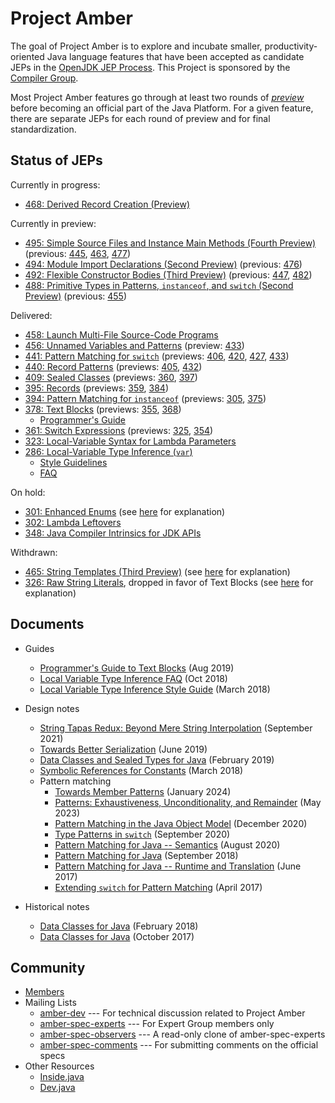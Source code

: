 # Project Amber

The goal of Project Amber is to explore and incubate smaller,
productivity-oriented Java language features that have been accepted
as candidate JEPs in
the [OpenJDK JEP Process](https://openjdk.org/jeps/1). This
Project is sponsored by
the [Compiler Group](https://openjdk.org/groups/compiler).

Most Project Amber features go through at least two rounds
of [_preview_](https://openjdk.org/jeps/12) before becoming an
official part of the Java Platform.  For a given feature, there are separate
JEPs for each round of preview and for final standardization.
<!--
This page links only to the most recent JEP for a feature. Such JEPs may
have links to earlier JEPs for the feature, as appropriate.
-->

## Status of JEPs

Currently in progress:

-   [468: Derived Record Creation (Preview)](https://openjdk.org/jeps/468)

Currently in preview:

-   [495: Simple Source Files and Instance Main Methods (Fourth Preview)](https://openjdk.org/jeps/495) (previous: [445](https://openjdk.org/jeps/445), [463](https://openjdk.org/jeps/463), [477](https://openjdk.org/jeps/477))
-   [494: Module Import Declarations (Second Preview)](https://openjdk.org/jeps/494) (previous: [476](https://openjdk.org/jeps/476))
-   [492: Flexible Constructor Bodies (Third Preview)](https://openjdk.org/jeps/492) (previous: [447](https://openjdk.org/jeps/447), [482](https://openjdk.org/jeps/482))
-   [488: Primitive Types in Patterns, <code>instanceof</code>, and <code>switch</code> (Second Preview)](https://openjdk.org/jeps/488) (previous: [455](https://openjdk.org/jeps/455))

Delivered:

-   [458: Launch Multi-File Source-Code Programs](https://openjdk.org/jeps/458)
-   [456: Unnamed Variables and Patterns](https://openjdk.org/jeps/456) (preview: [433](https://openjdk.org/jeps/433))
-   [441: Pattern Matching for <code>switch</code>](https://openjdk.org/jeps/441) (previews: [406](https://openjdk.org/jeps/406), [420](https://openjdk.org/jeps/420), [427](https://openjdk.org/jeps/427), [433](https://openjdk.org/jeps/433))
-   [440: Record Patterns](https://openjdk.org/jeps/440) (previews: [405](https://openjdk.org/jeps/405), [432](https://openjdk.org/jeps/432))
-   [409: Sealed Classes](https://openjdk.org/jeps/409) (previews: [360](https://openjdk.org/jeps/360), [397](https://openjdk.org/jeps/397))
-   [395: Records](https://openjdk.org/jeps/395) (previews: [359](https://openjdk.org/jeps/359), [384](https://openjdk.org/jeps/384))
-   [394: Pattern Matching for <code>instanceof</code>](https://openjdk.org/jeps/394) (previews: [305](https://openjdk.org/jeps/305), [375](https://openjdk.org/jeps/375))
-   [378: Text Blocks](https://openjdk.org/jeps/378) (previews: [355](https://openjdk.org/jeps/355), [368](https://openjdk.org/jeps/368))
    -   [Programmer's Guide](guides/text-blocks-guide)
-   [361: Switch Expressions](https://openjdk.org/jeps/361) (previews: [325](https://openjdk.org/jeps/325), [354](https://openjdk.org/jeps/354))
-   [323: Local-Variable Syntax for Lambda Parameters](https://openjdk.org/jeps/323)
-   [286: Local-Variable Type Inference (<code>var</code>)](https://openjdk.org/jeps/286)
    -   [Style Guidelines](guides/lvti-style-guide)
    -   [FAQ](guides/lvti-faq)

On hold:

-   [301: Enhanced Enums](https://openjdk.org/jeps/301) (see [here](https://mail.openjdk.org/pipermail/amber-spec-experts/2017-May/000041.html) for explanation)
-   [302: Lambda Leftovers](https://openjdk.org/jeps/302)
-   [348: Java Compiler Intrinsics for JDK APIs](https://openjdk.org/jeps/348)

Withdrawn:

-   [465: String Templates (Third Preview)](https://openjdk.org/jeps/465) (see [here](https://mail.openjdk.org/pipermail/amber-spec-experts/2024-April/004106.html) for explanation)
-   [326: Raw String Literals](https://openjdk.org/jeps/326), dropped in favor of Text Blocks (see [here](https://mail.openjdk.org/pipermail/jdk-dev/2018-December/002402.html) for explanation)

## Documents

-   Guides
    -   [Programmer's Guide to Text Blocks](guides/text-blocks-guide) (Aug 2019)
    -   [Local Variable Type Inference FAQ](guides/lvti-faq) (Oct 2018)  
    - [Local Variable Type Inference Style Guide](guides/lvti-style-guide) (March 2018)

-   Design notes
    -   [String Tapas Redux: Beyond Mere String Interpolation](design-notes/templated-strings) (September 2021)
    -   [Towards Better Serialization](design-notes/towards-better-serialization) (June 2019) 
    -   [Data Classes and Sealed Types for Java](design-notes/records-and-sealed-classes) (February 2019)
    -   [Symbolic References for Constants](design-notes/constables) (March 2018)
    -   Pattern matching
        -   [Towards Member Patterns](design-notes/patterns/towards-member-patterns) (January 2024)
        -   [Patterns: Exhaustiveness, Unconditionality, and Remainder](design-notes/patterns/exhaustiveness) (May 2023)
        -   [Pattern Matching in the Java Object Model](design-notes/patterns/pattern-match-object-model) (December 2020)
        -   [Type Patterns in `switch`](design-notes/patterns/type-patterns-in-switch) (September 2020)
        -   [Pattern Matching for Java -- Semantics](design-notes/patterns/pattern-match-semantics) (August 2020)
        -   [Pattern Matching for Java](design-notes/patterns/pattern-matching-for-java) (September 2018)
        -   [Pattern Matching for Java -- Runtime and Translation](design-notes/patterns/pattern-match-translation) (June 2017)
        -   [Extending `switch` for Pattern Matching](design-notes/patterns/extending-switch-for-patterns) (April 2017)

-   Historical notes
    -   [Data Classes for Java](design-notes/data-classes-historical-2) (February 2018)
    -   [Data Classes for Java](design-notes/data-classes-historical-1) (October 2017)
    

## Community

-   [Members](https://openjdk.org/census#amber)
-   Mailing Lists
    -   [amber-dev](https://mail.openjdk.org/mailman/listinfo/amber-dev) --- For technical discussion related to Project Amber
    -   [amber-spec-experts](https://mail.openjdk.org/mailman/listinfo/amber-spec-experts) --- For Expert Group members only
    -   [amber-spec-observers](https://mail.openjdk.org/mailman/listinfo/amber-spec-observers) --- A read-only clone of amber-spec-experts
    -   [amber-spec-comments](https://mail.openjdk.org/mailman/listinfo/amber-spec-comments) --- For submitting comments on the official specs
-   Other Resources
    -   [Inside.java](https://inside.java/tag/amber)
    -   [Dev.java](https://dev.java/learn/)
